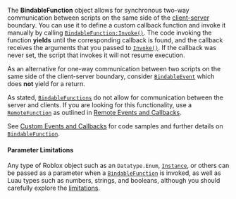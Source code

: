 The **BindableFunction** object allows for synchronous two-way communication
between scripts on the same side of the
[client-server](https://create.roblox.com/docs/projects/client-server) boundary. You can use it
to define a custom callback function and invoke it manually by calling
[`BindableFunction:Invoke()`](https://create.roblox.com/docs/reference/engine/classes/BindableFunction#Invoke). The code invoking the function **yields**
until the corresponding callback is found, and the callback receives the
arguments that you passed to [`Invoke()`](https://create.roblox.com/docs/reference/engine/classes/BindableFunction#Invoke). If
the callback was never set, the script that invokes it will not resume
execution.

As an alternative for one-way communication between two scripts on the same
side of the client-server boundary, consider [`BindableEvent`](https://create.roblox.com/docs/reference/engine/classes/BindableEvent) which does
**not** yield for a return.

As stated, [`BindableFunctions`](https://create.roblox.com/docs/reference/engine/classes/BindableFunction) do not allow for
communication between the server and clients. If you are looking for this
functionality, use a [`RemoteFunction`](https://create.roblox.com/docs/reference/engine/classes/RemoteFunction) as outlined in
[Remote Events and Callbacks](https://create.roblox.com/docs/scripting/events/remote).

See [Custom Events and Callbacks](https://create.roblox.com/docs/scripting/events/custom) for
code samples and further details on [`BindableFunction`](https://create.roblox.com/docs/reference/engine/classes/BindableFunction).
#### Parameter Limitations

Any type of Roblox object such as an `Datatype.Enum`, [`Instance`](https://create.roblox.com/docs/reference/engine/classes/Instance), or
others can be passed as a parameter when a [`BindableFunction`](https://create.roblox.com/docs/reference/engine/classes/BindableFunction) is
invoked, as well as Luau types such as numbers, strings, and booleans,
although you should carefully explore the
[limitations](https://create.roblox.com/docs/scripting/events/custom#argument-limitations).